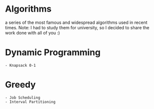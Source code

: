# Algorithms
 a series of the most famous and widespread algorithms used in recent times.  Note: I had to study them for university, so I decided to share the work done with all of you :)

# Dynamic Programming

	- Knapsack 0-1

# Greedy
	- Job Scheduling
	- Interval Partitioning